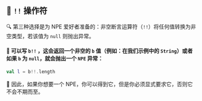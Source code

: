 ## 🚨 `!!` 操作符

🔍 第三种选择是为 NPE 爱好者准备的：非空断言运算符（`!!`）将任何值转换为非空类型，若该值为 `null` 则抛出异常。

#### 🌟 可以写 `b!!` ，这会返回一个非空的 `b` 值（例如：在我们示例中的 `String`）或者如果 `b` 为 `null`，就会抛出一个 `NPE` 异常：

```kotlin
val l = b!!.length
```

🚀 因此，如果你想要一个 NPE，你可以得到它，但是你必须显式要求它，否则它不会不期而至。
